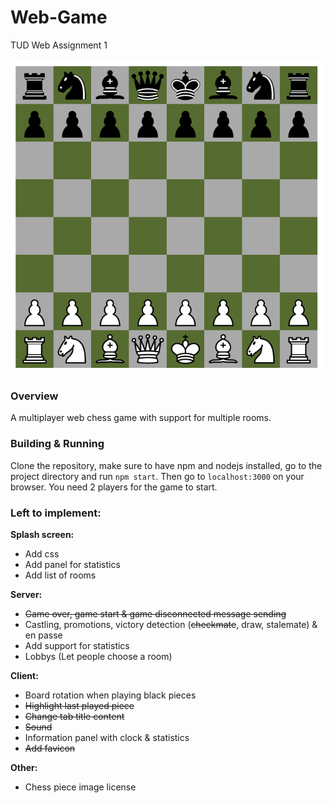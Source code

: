 # Web-Game
TUD Web Assignment 1

![chess image](media/chess1.png)

### Overview
A multiplayer web chess game with support for multiple rooms. 

### Building & Running
Clone the repository, make sure to have npm and nodejs installed, go to the project directory and run `npm start`. Then go to `localhost:3000` on your browser. You need 2 players for the game to start.

### Left to implement:
**Splash screen:**
- Add css
- Add panel for statistics
- Add list of rooms

**Server:**
- ~~Game over, game start & game disconnected message sending~~
- Castling, promotions, victory detection (~~checkmate~~, draw, stalemate) & en passe
- Add support for statistics
- Lobbys (Let people choose a room)

**Client:**
- Board rotation when playing black pieces
- ~~Highlight last played piece~~
- ~~Change tab title content~~
- ~~Sound~~
- Information panel with clock & statistics
- ~~Add favicon~~

**Other:**
- Chess piece image license
